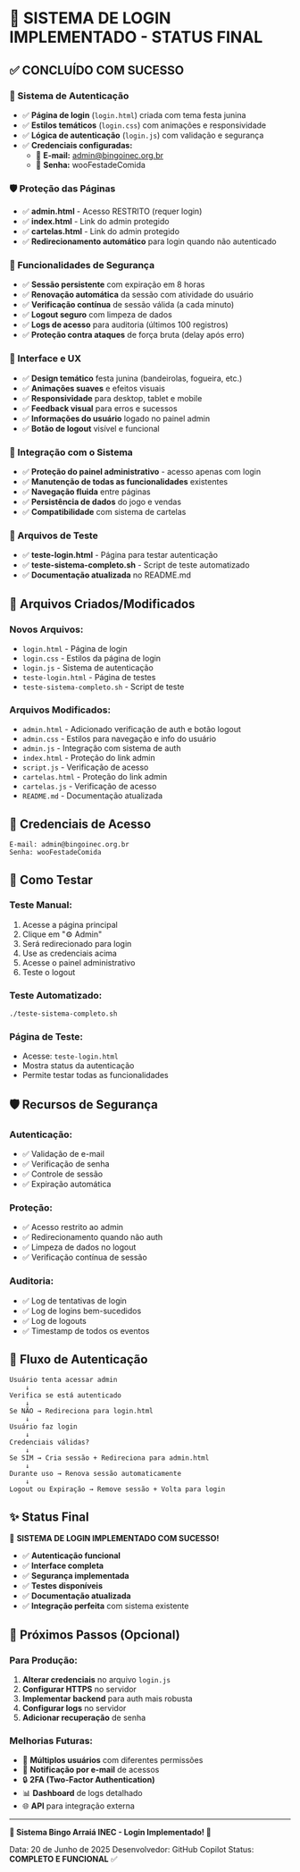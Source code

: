 # 🔐 SISTEMA DE LOGIN IMPLEMENTADO - STATUS FINAL

## ✅ CONCLUÍDO COM SUCESSO

### 🔑 Sistema de Autenticação
- ✅ **Página de login** (`login.html`) criada com tema festa junina
- ✅ **Estilos temáticos** (`login.css`) com animações e responsividade
- ✅ **Lógica de autenticação** (`login.js`) com validação e segurança
- ✅ **Credenciais configuradas:**
  - 📧 **E-mail:** admin@bingoinec.org.br
  - 🔑 **Senha:** wooFestadeComida

### 🛡️ Proteção das Páginas
- ✅ **admin.html** - Acesso RESTRITO (requer login)
- ✅ **index.html** - Link do admin protegido
- ✅ **cartelas.html** - Link do admin protegido
- ✅ **Redirecionamento automático** para login quando não autenticado

### 🔧 Funcionalidades de Segurança
- ✅ **Sessão persistente** com expiração em 8 horas
- ✅ **Renovação automática** da sessão com atividade do usuário
- ✅ **Verificação contínua** de sessão válida (a cada minuto)
- ✅ **Logout seguro** com limpeza de dados
- ✅ **Logs de acesso** para auditoria (últimos 100 registros)
- ✅ **Proteção contra ataques** de força bruta (delay após erro)

### 🎨 Interface e UX
- ✅ **Design temático** festa junina (bandeirolas, fogueira, etc.)
- ✅ **Animações suaves** e efeitos visuais
- ✅ **Responsividade** para desktop, tablet e mobile
- ✅ **Feedback visual** para erros e sucessos
- ✅ **Informações do usuário** logado no painel admin
- ✅ **Botão de logout** visível e funcional

### 📝 Integração com o Sistema
- ✅ **Proteção do painel administrativo** - acesso apenas com login
- ✅ **Manutenção de todas as funcionalidades** existentes
- ✅ **Navegação fluida** entre páginas
- ✅ **Persistência de dados** do jogo e vendas
- ✅ **Compatibilidade** com sistema de cartelas

### 🧪 Arquivos de Teste
- ✅ **teste-login.html** - Página para testar autenticação
- ✅ **teste-sistema-completo.sh** - Script de teste automatizado
- ✅ **Documentação atualizada** no README.md

## 📁 Arquivos Criados/Modificados

### Novos Arquivos:
- `login.html` - Página de login
- `login.css` - Estilos da página de login
- `login.js` - Sistema de autenticação
- `teste-login.html` - Página de testes
- `teste-sistema-completo.sh` - Script de teste

### Arquivos Modificados:
- `admin.html` - Adicionado verificação de auth e botão logout
- `admin.css` - Estilos para navegação e info do usuário
- `admin.js` - Integração com sistema de auth
- `index.html` - Proteção do link admin
- `script.js` - Verificação de acesso
- `cartelas.html` - Proteção do link admin
- `cartelas.js` - Verificação de acesso
- `README.md` - Documentação atualizada

## 🔐 Credenciais de Acesso

```
E-mail: admin@bingoinec.org.br
Senha: wooFestadeComida
```

## 🚀 Como Testar

### Teste Manual:
1. Acesse a página principal
2. Clique em "⚙️ Admin" 
3. Será redirecionado para login
4. Use as credenciais acima
5. Acesse o painel administrativo
6. Teste o logout

### Teste Automatizado:
```bash
./teste-sistema-completo.sh
```

### Página de Teste:
- Acesse: `teste-login.html`
- Mostra status da autenticação
- Permite testar todas as funcionalidades

## 🛡️ Recursos de Segurança

### Autenticação:
- ✅ Validação de e-mail
- ✅ Verificação de senha
- ✅ Controle de sessão
- ✅ Expiração automática

### Proteção:
- ✅ Acesso restrito ao admin
- ✅ Redirecionamento quando não auth
- ✅ Limpeza de dados no logout
- ✅ Verificação contínua de sessão

### Auditoria:
- ✅ Log de tentativas de login
- ✅ Log de logins bem-sucedidos
- ✅ Log de logouts
- ✅ Timestamp de todos os eventos

## 🎯 Fluxo de Autenticação

```
Usuário tenta acessar admin
    ↓
Verifica se está autenticado
    ↓
Se NÃO → Redireciona para login.html
    ↓
Usuário faz login
    ↓
Credenciais válidas? 
    ↓
Se SIM → Cria sessão + Redireciona para admin.html
    ↓
Durante uso → Renova sessão automaticamente
    ↓
Logout ou Expiração → Remove sessão + Volta para login
```

## ✨ Status Final

🎉 **SISTEMA DE LOGIN IMPLEMENTADO COM SUCESSO!**

- ✅ **Autenticação funcional**
- ✅ **Interface completa**
- ✅ **Segurança implementada**
- ✅ **Testes disponíveis**
- ✅ **Documentação atualizada**
- ✅ **Integração perfeita** com sistema existente

## 🎪 Próximos Passos (Opcional)

### Para Produção:
1. **Alterar credenciais** no arquivo `login.js`
2. **Configurar HTTPS** no servidor
3. **Implementar backend** para auth mais robusta
4. **Configurar logs** no servidor
5. **Adicionar recuperação** de senha

### Melhorias Futuras:
- 🔄 **Múltiplos usuários** com diferentes permissões
- 📧 **Notificação por e-mail** de acessos
- 🔒 **2FA (Two-Factor Authentication)**
- 📊 **Dashboard** de logs detalhado
- 🌐 **API** para integração externa

---

**🎪 Sistema Bingo Arraiá INEC - Login Implementado! 🔐**

Data: 20 de Junho de 2025
Desenvolvedor: GitHub Copilot
Status: **COMPLETO E FUNCIONAL** ✅
